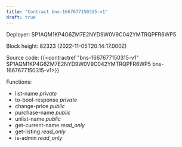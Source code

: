 ```yaml
---
title: "Contract bns-1667677150315-v1"
draft: true
---
```

Deployer: SP1AQM1KP4G6ZM7E2NYD9W0V9C042YMTRQPFR6WP5


 



Block height: 82323 (2022-11-05T20:14:17.000Z)

Source code: {{<contractref "bns-1667677150315-v1" SP1AQM1KP4G6ZM7E2NYD9W0V9C042YMTRQPFR6WP5 bns-1667677150315-v1>}}

Functions:

* list-name _private_
* to-bool-response _private_
* change-price _public_
* purchase-name _public_
* unlist-name _public_
* get-current-name _read_only_
* get-listing _read_only_
* is-admin _read_only_
